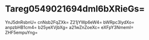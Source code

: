 # Tareg0549021694dml6bXRieGs=
YnJ5dnRsbnU=
cnNsb2FqZXk=
Z21jYWp6eW4=
bWRpc3lydXo=
anpzbHB1cm4=
b25yeXVjbXg=
a21wZnZoeXc=
eXFpY3NmemI=
ZHF5empuYng=
